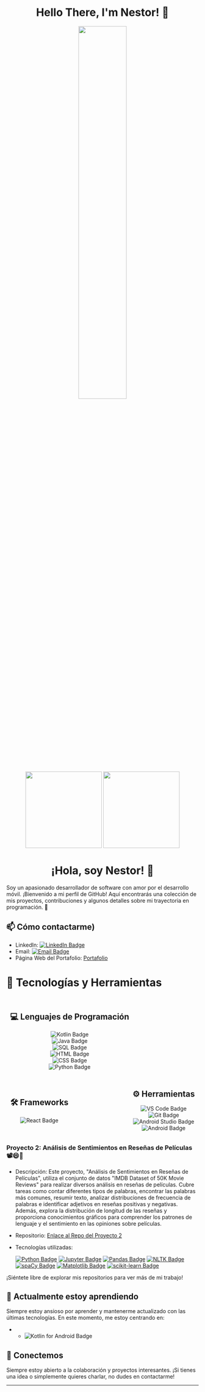 <h1 align="center">Hello There, I'm Nestor! 👋</h1>

<div align="center">
  <img src="https://th.bing.com/th/id/OIP.d8e-myEfeHnH3hllfn9P3AAAAA?rs=1&pid=ImgDetMain" width="50%" />
  <br>
  <img src="https://github-readme-stats.vercel.app/api?username=Nestor-DS&show_icons=true&theme=tokyonight" height="200px"/>
  <img src="https://github-readme-stats.vercel.app/api/top-langs/?username=Nestor-DS&layout=compact&theme=tokyonight" height="200px"/>
</div>
<h1 align="center">¡Hola, soy Nestor! 👋</h1>

Soy un apasionado desarrollador de software con amor por el desarrollo móvil. ¡Bienvenido a mi perfil de GitHub! Aquí encontrarás una colección de mis proyectos, contribuciones y algunos detalles sobre mi trayectoria en programación. 👾

## 📫 Cómo contactarme)

- LinkedIn: [![LinkedIn Badge](https://img.shields.io/badge/LinkedIn-Nestor%20Sanchez-%230077B5?style=flat-square&logo=linkedin&logoColor=white)](https://www.linkedin.com/in/nestor-sanchez-51147a1ba/)
- Email: [![Email Badge](https://img.shields.io/badge/Email-nestorduhamel18%40outlook.es-%23D14836?style=flat-square&logo=microsoft-outlook&logoColor=white)](mailto:nestorduhamel18@outlook.es)
- Página Web del Portafolio: [Portafolio](https://portfolio-ds-ten.vercel.app/)

# 🔧 Tecnologías y Herramientas

<div style="display: flex; flex-wrap: wrap; justify-content: space-between; align-items: center;">

  <!-- Lenguajes de Programación -->
  <div style="display: flex; flex-direction: column; align-items: center; margin: 10px;">
    <h2>💻 Lenguajes de Programación</h2>
    <img src="https://img.shields.io/badge/Kotlin-%230095D5?style=flat-square&logo=kotlin&logoColor=white" alt="Kotlin Badge" />
    <img src="https://img.shields.io/badge/Java-%23007396?style=flat-square&logo=java&logoColor=white" alt="Java Badge" />
    <img src="https://img.shields.io/badge/SQL-%23000000?style=flat-square&logo=postgresql&logoColor=white" alt="SQL Badge" />
    <img src="https://img.shields.io/badge/HTML-%23E34F26?style=flat-square&logo=html5&logoColor=white" alt="HTML Badge" />
    <img src="https://img.shields.io/badge/CSS-%231572B6?style=flat-square&logo=css3&logoColor=white" alt="CSS Badge" />
    <img src="https://img.shields.io/badge/Python-%233776AB?style=flat-square&logo=python&logoColor=white" alt="Python Badge" />
  </div>

  <!-- Frameworks -->
  <div style="display: flex; flex-direction: column; align-items: center; margin: 10px;">
    <h2>🛠️ Frameworks</h2>
    <img src="https://img.shields.io/badge/React-%2361DAFB?style=flat-square&logo=react&logoColor=black" alt="React Badge" />
  </div>

  <!-- Herramientas -->
  <div style="display: flex; flex-direction: column; align-items: center; margin: 10px;">
    <h2>⚙️ Herramientas</h2>
    <img src="https://img.shields.io/badge/VS%20Code-%23007ACC?style=flat-square&logo=visual-studio-code&logoColor=white" alt="VS Code Badge" />
    <img src="https://img.shields.io/badge/Git-%23F05032?style=flat-square&logo=git&logoColor=white" alt="Git Badge" />
    <img src="https://img.shields.io/badge/Android%20Studio-%233DDC84?style=flat-square&logo=android-studio&logoColor=white" alt="Android Studio Badge" />
    <img src="https://img.shields.io/badge/Android-%233DDC84?style=flat-square&logo=android&logoColor=white" alt="Android Badge" />
  </div>

</div>

### Proyecto 2: Análisis de Sentimientos en Reseñas de Películas 📽️😄👀

- Descripción: Este proyecto, "Análisis de Sentimientos en Reseñas de Películas", utiliza el conjunto de datos "IMDB Dataset of 50K Movie Reviews" para realizar diversos análisis en reseñas de películas. Cubre tareas como contar diferentes tipos de palabras, encontrar las palabras más comunes, resumir texto, analizar distribuciones de frecuencia de palabras e identificar adjetivos en reseñas positivas y negativas. Además, explora la distribución de longitud de las reseñas y proporciona conocimientos gráficos para comprender los patrones de lenguaje y el sentimiento en las opiniones sobre películas.
- Repositorio: [Enlace al Repo del Proyecto 2](https://github.com/Nestor-DS/Analisis-de-Sentimientos-en-criticas-de-peliculas)
- Tecnologías utilizadas:

    [![Python Badge](https://img.shields.io/badge/Python-3.7%20%7C%203.8%20%7C%203.9-blue.svg)](https://www.python.org/)
    [![Jupyter Badge](https://img.shields.io/badge/Jupyter-Notebook-orange.svg)](https://jupyter.org/)
    [![Pandas Badge](https://img.shields.io/badge/Pandas-1.3.3-brightgreen.svg)](https://pandas.pydata.org/)
    [![NLTK Badge](https://img.shields.io/badge/NLTK-3.6.3-yellowgreen.svg)](https://www.nltk.org/)
    [![spaCy Badge](https://img.shields.io/badge/spaCy-3.0.6-blue.svg)](https://spacy.io/)
    [![Matplotlib Badge](https://img.shields.io/badge/Matplotlib-3.4.3-orange.svg)](https://matplotlib.org/)
    [![scikit-learn Badge](https://img.shields.io/badge/scikit--learn-0.24.2-yellowgreen.svg)](https://scikit-learn.org/stable/)

¡Siéntete libre de explorar mis repositorios para ver más de mi trabajo!

## 🌱 Actualmente estoy aprendiendo

Siempre estoy ansioso por aprender y mantenerme actualizado con las últimas tecnologías. En este momento, me estoy centrando en:

- - ![Kotlin for Android Badge](https://img.shields.io/badge/Kotlin%20for%20Android-%230095D5?style=flat-square&logo=kotlin&logoColor=white)
  <!-- ![Next.js Badge](https://img.shields.io/badge/Next.js-%23000000?style=flat-square&logo=next.js&logoColor=white)-->

## 🤝 Conectemos

Siempre estoy abierto a la colaboración y proyectos interesantes. ¡Si tienes una idea o simplemente quieres charlar, no dudes en contactarme!
<!--
## 📊 Estadísticas de GitHub y 🌟 Mis Principales Lenguajes de Programación
<div align="center">
  <img src="https://github-readme-stats.vercel.app/api?username=Nestor-DS&show_icons=true&theme=dark" width="50%" />
  <img src="https://github-readme-stats.vercel.app/api/top-langs/?username=Nestor-DS&layout=compact&theme=dark" width="50%" />
</div>

 Opcional: Agrega más insignias personalizadas o secciones aquí -->

<!-- Puedes usar servicios como shields.io para crear insignias personalizadas -->

----
<!--
[![Readme Card](https://github-readme-stats.vercel.app/api/pin/?username=Nestor-DS&repo=dl4td_wp)](https://github.com/anuraghazra/github-readme-stats)

 Optional: Add more custom badges or sections here -->

<!-- You can use services like shields.io to create custom badges -->
